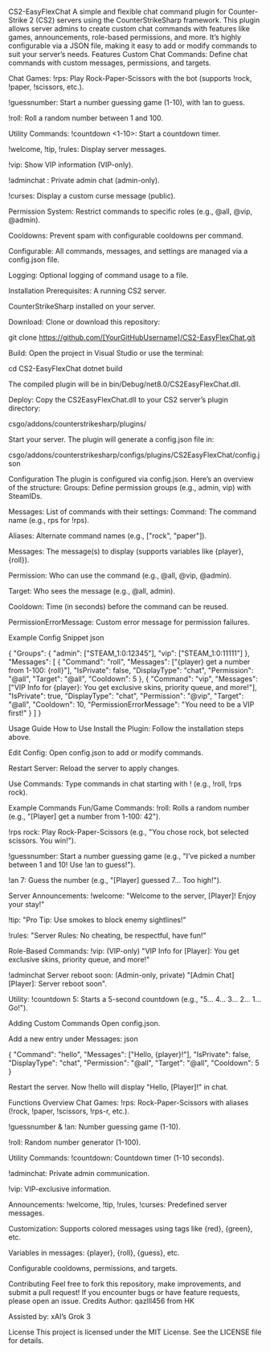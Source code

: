CS2-EasyFlexChat
A simple and flexible chat command plugin for Counter-Strike 2 (CS2) servers using the CounterStrikeSharp framework. This plugin allows server admins to create custom chat commands with features like games, announcements, role-based permissions, and more. It’s highly configurable via a JSON file, making it easy to add or modify commands to suit your server’s needs.
Features
Custom Chat Commands: Define chat commands with custom messages, permissions, and targets.

Chat Games:
!rps: Play Rock-Paper-Scissors with the bot (supports !rock, !paper, !scissors, etc.).

!guessnumber: Start a number guessing game (1-10), with !an <number> to guess.

!roll: Roll a random number between 1 and 100.

Utility Commands:
!countdown <1-10>: Start a countdown timer.

!welcome, !tip, !rules: Display server messages.

!vip: Show VIP information (VIP-only).

!adminchat <message>: Private admin chat (admin-only).

!curses: Display a custom curse message (public).

Permission System: Restrict commands to specific roles (e.g., @all, @vip, @admin).

Cooldowns: Prevent spam with configurable cooldowns per command.

Configurable: All commands, messages, and settings are managed via a config.json file.

Logging: Optional logging of command usage to a file.

Installation
Prerequisites:
A running CS2 server.

CounterStrikeSharp installed on your server.

Download:
Clone or download this repository:

git clone https://github.com/[YourGitHubUsername]/CS2-EasyFlexChat.git

Build:
Open the project in Visual Studio or use the terminal:

cd CS2-EasyFlexChat
dotnet build

The compiled plugin will be in bin/Debug/net8.0/CS2EasyFlexChat.dll.

Deploy:
Copy the CS2EasyFlexChat.dll to your CS2 server’s plugin directory:

csgo/addons/counterstrikesharp/plugins/

Start your server. The plugin will generate a config.json file in:

csgo/addons/counterstrikesharp/configs/plugins/CS2EasyFlexChat/config.json

Configuration
The plugin is configured via config.json. Here’s an overview of the structure:
Groups: Define permission groups (e.g., admin, vip) with SteamIDs.

Messages: List of commands with their settings:
Command: The command name (e.g., rps for !rps).

Aliases: Alternate command names (e.g., ["rock", "paper"]).

Messages: The message(s) to display (supports variables like {player}, {roll}).

Permission: Who can use the command (e.g., @all, @vip, @admin).

Target: Who sees the message (e.g., @all, admin).

Cooldown: Time (in seconds) before the command can be reused.

PermissionErrorMessage: Custom error message for permission failures.

Example Config Snippet
json

{
  "Groups": {
    "admin": ["STEAM_1:0:12345"],
    "vip": ["STEAM_1:0:11111"]
  },
  "Messages": [
    {
      "Command": "roll",
      "Messages": ["{player} get a number from 1-100: {roll}"],
      "IsPrivate": false,
      "DisplayType": "chat",
      "Permission": "@all",
      "Target": "@all",
      "Cooldown": 5
    },
    {
      "Command": "vip",
      "Messages": ["VIP Info for {player}: You get exclusive skins, priority queue, and more!"],
      "IsPrivate": true,
      "DisplayType": "chat",
      "Permission": "@vip",
      "Target": "@all",
      "Cooldown": 10,
      "PermissionErrorMessage": "You need to be a VIP first!"
    }
  ]
}

Usage Guide
How to Use
Install the Plugin: Follow the installation steps above.

Edit Config: Open config.json to add or modify commands.

Restart Server: Reload the server to apply changes.

Use Commands: Type commands in chat starting with ! (e.g., !roll, !rps rock).

Example Commands
Fun/Game Commands:
!roll: Rolls a random number (e.g., "[Player] get a number from 1-100: 42").

!rps rock: Play Rock-Paper-Scissors (e.g., "You chose rock, bot selected scissors. You win!").

!guessnumber: Start a number guessing game (e.g., "I’ve picked a number between 1 and 10! Use !an <number> to guess!").

!an 7: Guess the number (e.g., "[Player] guessed 7... Too high!").

Server Announcements:
!welcome: "Welcome to the server, [Player]! Enjoy your stay!"

!tip: "Pro Tip: Use smokes to block enemy sightlines!"

!rules: "Server Rules: No cheating, be respectful, have fun!"

Role-Based Commands:
!vip: (VIP-only) "VIP Info for [Player]: You get exclusive skins, priority queue, and more!"

!adminchat Server reboot soon: (Admin-only, private) "[Admin Chat] [Player]: Server reboot soon".

Utility:
!countdown 5: Starts a 5-second countdown (e.g., "5... 4... 3... 2... 1... Go!").

Adding Custom Commands
Open config.json.

Add a new entry under Messages:
json

{
  "Command": "hello",
  "Messages": ["Hello, {player}!"],
  "IsPrivate": false,
  "DisplayType": "chat",
  "Permission": "@all",
  "Target": "@all",
  "Cooldown": 5
}

Restart the server. Now !hello will display "Hello, [Player]!" in chat.

Functions Overview
Chat Games:
!rps: Rock-Paper-Scissors with aliases (!rock, !paper, !scissors, !rps-r, etc.).

!guessnumber & !an: Number guessing game (1-10).

!roll: Random number generator (1-100).

Utility Commands:
!countdown: Countdown timer (1-10 seconds).

!adminchat: Private admin communication.

!vip: VIP-exclusive information.

Announcements:
!welcome, !tip, !rules, !curses: Predefined server messages.

Customization:
Supports colored messages using tags like {red}, {green}, etc.

Variables in messages: {player}, {roll}, {guess}, etc.

Configurable cooldowns, permissions, and targets.

Contributing
Feel free to fork this repository, make improvements, and submit a pull request! If you encounter bugs or have feature requests, please open an issue.
Credits
Author: qazlll456 from HK

Assisted by: xAI’s Grok 3

License
This project is licensed under the MIT License. See the LICENSE file for details.


